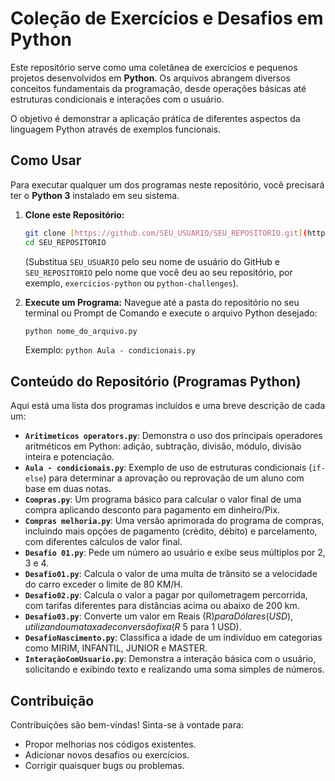# Coleção de Exercícios e Desafios em Python

Este repositório serve como uma coletânea de exercícios e pequenos projetos desenvolvidos em **Python**. Os arquivos abrangem diversos conceitos fundamentais da programação, desde operações básicas até estruturas condicionais e interações com o usuário.

O objetivo é demonstrar a aplicação prática de diferentes aspectos da linguagem Python através de exemplos funcionais.

## Como Usar

Para executar qualquer um dos programas neste repositório, você precisará ter o **Python 3** instalado em seu sistema.

1.  **Clone este Repositório:**
    ```bash
    git clone [https://github.com/SEU_USUARIO/SEU_REPOSITORIO.git](https://github.com/SEU_USUARIO/SEU_REPOSITORIO.git)
    cd SEU_REPOSITORIO
    ```
    (Substitua `SEU_USUARIO` pelo seu nome de usuário do GitHub e `SEU_REPOSITORIO` pelo nome que você deu ao seu repositório, por exemplo, `exercicios-python` ou `python-challenges`).

2.  **Execute um Programa:**
    Navegue até a pasta do repositório no seu terminal ou Prompt de Comando e execute o arquivo Python desejado:
    ```bash
    python nome_do_arquivo.py
    ```
    Exemplo: `python Aula - condicionais.py`

## Conteúdo do Repositório (Programas Python)

Aqui está uma lista dos programas incluídos e uma breve descrição de cada um:

* **`Aritimeticos operators.py`**: Demonstra o uso dos principais operadores aritméticos em Python: adição, subtração, divisão, módulo, divisão inteira e potenciação.
* **`Aula - condicionais.py`**: Exemplo de uso de estruturas condicionais (`if-else`) para determinar a aprovação ou reprovação de um aluno com base em duas notas.
* **`Compras.py`**: Um programa básico para calcular o valor final de uma compra aplicando desconto para pagamento em dinheiro/Pix.
* **`Compras melhoria.py`**: Uma versão aprimorada do programa de compras, incluindo mais opções de pagamento (crédito, débito) e parcelamento, com diferentes cálculos de valor final.
* **`Desafio 01.py`**: Pede um número ao usuário e exibe seus múltiplos por 2, 3 e 4.
* **`Desafio01.py`**: Calcula o valor de uma multa de trânsito se a velocidade do carro exceder o limite de 80 KM/H.
* **`Desafio02.py`**: Calcula o valor a pagar por quilometragem percorrida, com tarifas diferentes para distâncias acima ou abaixo de 200 km.
* **`Desafio03.py`**: Converte um valor em Reais (R$) para Dólares (USD), utilizando uma taxa de conversão fixa (R$ 5 para 1 USD).
* **`DesafioNascimento.py`**: Classifica a idade de um indivíduo em categorias como MIRIM, INFANTIL, JUNIOR e MASTER.
* **`InteraçãoComUsuario.py`**: Demonstra a interação básica com o usuário, solicitando e exibindo texto e realizando uma soma simples de números.

## Contribuição

Contribuições são bem-vindas! Sinta-se à vontade para:
* Propor melhorias nos códigos existentes.
* Adicionar novos desafios ou exercícios.
* Corrigir quaisquer bugs ou problemas.


